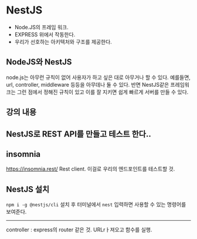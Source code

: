 # NestJS

- Node.JS의 프레임 워크.
- EXPRESS 위에서 작동한다.
- 우리가 선호하는 아키텍처와 구조를 제공한다.

## NodeJS와 NestJS

node.js는 아무런 규칙이 없어 사용자가 하고 싶은 대로 아무거나 할 수 있다. 예를들면, url, controller, middleware 등등을 아무데나 둘 수 있다.
반면 NestJS같은 프레임워크는 그런 점에서 정해진 규칙이 있고 이를 잘 지키면 쉽게 빠르게 서버를 만들 수 있다.

## 강의 내용

## NestJS로 REST API를 만들고 테스트 한다..

## insomnia

https://insomnia.rest/
Rest client. 이걸로 우리의 엔드포인트를 테스트할 것.

## NestJS 설치

`npm i -g @nestjs/cli`
설치 후 터미널에서 `nest` 입력하면 사용할 수 있는 명령어를 보여준다.

---

controller : express의 router 같은 것. URLrㅏ져오고 함수를 실행.
